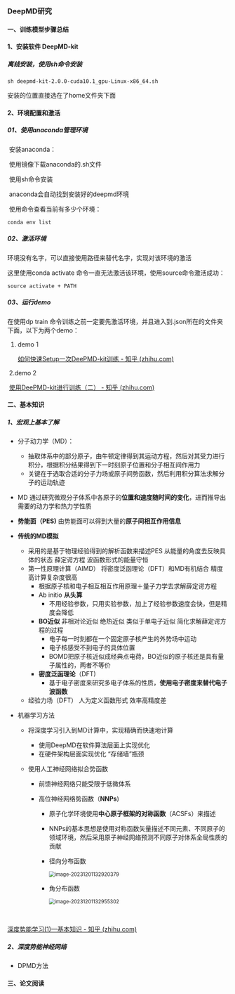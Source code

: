 ### DeepMD研究

#### 一、训练模型步骤总结

#### 1、安装软件 DeepMD-kit

##### 离线安装，使用sh命令安装

```
sh deepmd-kit-2.0.0-cuda10.1_gpu-Linux-x86_64.sh
```

安装的位置直接选在了home文件夹下面



#### 2、环境配置和激活

##### 01、使用anaconda管理环境

​	安装anaconda：

​		使用镜像下载anaconda的.sh文件

​		使用sh命令安装

​	anaconda会自动找到安装好的deepmd环境

​		使用命令查看当前有多少个环境：

```
conda env list
```



##### 02、激活环境

环境没有名字，可以直接使用路径来替代名字，实现对该环境的激活

这里使用conda activate 命令一直无法激活该环境，使用source命令激活成功：

```
source activate + PATH 
```



##### 03、运行demo

在使用dp train 命令训练之前一定要先激活环境，并且进入到.json所在的文件夹下面，以下为两个demo：

1. demo 1

   [如何快速Setup一次DeePMD-kit训练 - 知乎 (zhihu.com)](https://zhuanlan.zhihu.com/p/643167506)

​    2.demo 2

​		[使用DeePMD-kit进行训练（二） - 知乎 (zhihu.com)](https://zhuanlan.zhihu.com/p/643343068)



#### 二、基本知识

##### 1、宏观上基本了解

- 分子动力学（MD）：
  - 抽取体系中的部分原子，由牛顿定律得到其运动方程，然后对其受力进行积分，根据积分结果得到下一时刻原子位置和分子相互间作用力
  - 关键在于选取合适的分子力场或原子间势函数，然后利用积分算法求解分子的运动轨迹

- MD 通过研究微观分子体系中各原子的**位置和速度随时间的变化**，进而推导出需要的动力学和热力学性质

- **势能面（PES)** 由势能面可以得到大量的**原子间相互作用信息**

- **传统的MD模拟** 

  - 采用的是基于物理经验得到的解析函数来描述PES   从能量的角度去反映具体的状态   薛定谔方程   波函数形式的能量守恒
  - 第一性原理计算（AIMD）   将密度泛函理论（DFT）和MD有机结合   精度高计算复杂度很高
    - 根据原子核和电子相互相互作用原理＋量子力学去求解薛定谔方程
    - Ab initio **从头算**
      - 不用经验参数，只用实验参数，加上了经验参数速度会快，但是精度会降低
    - **BO近似**   非相对论近似   绝热近似   类似于单电子近似   简化求解薛定谔方程的过程
      - 电子每一时刻都在一个固定原子核产生的外势场中运动
      - 电子核感受不到电子的具体位置
      - BOMD把原子核近似成经典点电荷，BO近似的原子核还是具有量子属性的，两者不等价
    - **密度泛函理论**（DFT)
      - 基于电子密度来研究多电子体系的性质，**使用电子密度来替代电子波函数**
  - 经验力场（DFT）   人为定义函数形式   效率高精度差

- 机器学习方法

  - 将深度学习引入到MD计算中，实现精确而快速地计算

    - 使用DeepMD在软件算法层面上实现优化
    - 在硬件架构层面实现优化   “存储墙”瓶颈

  - 使用人工神经网络拟合势函数

    - 前馈神经网络只能受限于低微体系

    - 高位神经网络势函数（**NNPs**)

      - 原子化学环境使用**中心原子框架的对称函数**（ACSFs）来描述

      - NNPs的基本思想是使用对称函数矢量描述不同元素、不同原子的领域环境，然后采用原子神经网络预测不同原子对体系全局性质的贡献

      - 径向分布函数

        <img src="C:\Users\shuai\AppData\Roaming\Typora\typora-user-images\image-20231201132920379.png" alt="image-20231201132920379" style="zoom: 80%;" />

      - 角分布函数

        <img src="C:\Users\shuai\AppData\Roaming\Typora\typora-user-images\image-20231201132955302.png" alt="image-20231201132955302" style="zoom:80%;" />

​	

[深度势能学习(1)—基本知识 - 知乎 (zhihu.com)](https://zhuanlan.zhihu.com/p/375509573)

##### 2、深度势能神经网络

- DPMD方法

#### 三、论文阅读

